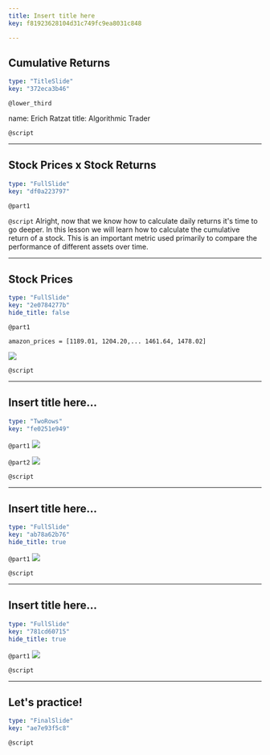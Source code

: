 ```yaml
---
title: Insert title here
key: f81923628104d31c749fc9ea8031c848

---
```

## Cumulative Returns

```yaml
type: "TitleSlide"
key: "372eca3b46"
```

`@lower_third`

name: Erich Ratzat
title: Algorithmic Trader


`@script`



---
## Stock Prices x Stock Returns

```yaml
type: "FullSlide"
key: "df0a223797"
```

`@part1`



`@script`
Alright, now that we know how to calculate daily returns it's time to go deeper.
In this lesson we will learn how to calculate the cumulative return of a stock. This is an important metric used primarily to compare the performance of different assets over time.


---
## Stock Prices

```yaml
type: "FullSlide"
key: "2e0784277b"
hide_title: false
```

`@part1`
```
amazon_prices = [1189.01, 1204.20,... 1461.64, 1478.02]

```


![](https://assets.datacamp.com/production/repositories/5053/datasets/afad90883bfeca62f4e0272e412ce8454593124e/amzn_price.png)


`@script`



---
## Insert title here...

```yaml
type: "TwoRows"
key: "fe0251e949"
```

`@part1`
![](https://assets.datacamp.com/production/repositories/5053/datasets/b87f0aab7b4ba71767b7aa50e73f3a9e53d6ef44/table.PNG)


`@part2`
![](https://assets.datacamp.com/production/repositories/5053/datasets/afad90883bfeca62f4e0272e412ce8454593124e/amzn_price.png)


`@script`



---
## Insert title here...

```yaml
type: "FullSlide"
key: "ab78a62b76"
hide_title: true
```

`@part1`
![](https://assets.datacamp.com/production/repositories/5053/datasets/fc9675a8a19455c01f05fcfa0e821c4a2a730915/msft_price.png)


`@script`



---
## Insert title here...

```yaml
type: "FullSlide"
key: "781cd60715"
hide_title: true
```

`@part1`
![](https://assets.datacamp.com/production/repositories/5053/datasets/a726e98a8c54b93ee51aef77e114ce5d43fcffa2/stock_price_comparison.png)


`@script`



---
## Let's practice!

```yaml
type: "FinalSlide"
key: "ae7e93f5c8"
```

`@script`


